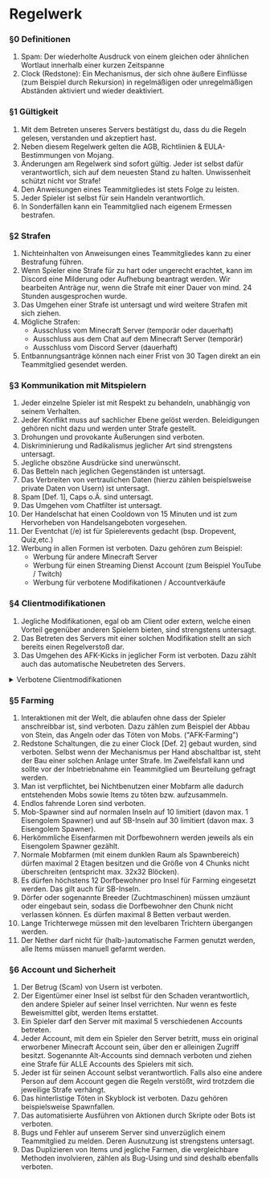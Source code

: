 # Regelwerk

### §0 Definitionen

1. Spam: Der wiederholte Ausdruck von einem gleichen oder ähnlichen Wortlaut innerhalb einer kurzen Zeitspanne
2. Clock (Redstone): Ein Mechanismus, der sich ohne äußere Einflüsse (zum Beispiel durch Rekursion) in regelmäßigen oder unregelmäßigen Abständen aktiviert und wieder deaktiviert.

### §1 Gültigkeit

1. Mit dem Betreten unseres Servers bestätigst du, dass du die Regeln gelesen, verstanden und akzeptiert hast.
2. Neben diesem Regelwerk gelten die AGB, Richtlinien & EULA-Bestimmungen von Mojang.
3. Änderungen am Regelwerk sind sofort gültig. Jeder ist selbst dafür verantwortlich, sich auf dem neuesten Stand zu halten. Unwissenheit schützt nicht vor Strafe!
4. Den Anweisungen eines Teammitgliedes ist stets Folge zu leisten.
5. Jeder Spieler ist selbst für sein Handeln verantwortlich.
6. In Sonderfällen kann ein Teammitglied nach eigenem Ermessen bestrafen.

### §2 Strafen

1. Nichteinhalten von Anweisungen eines Teammitgliedes kann zu einer Bestrafung führen.
2. Wenn Spieler eine Strafe für zu hart oder ungerecht erachtet, kann im Discord eine Milderung oder Aufhebung beantragt werden. Wir bearbeiten Anträge nur, wenn die Strafe mit einer Dauer von mind. 24 Stunden ausgesprochen wurde.
3. Das Umgehen einer Strafe ist untersagt und wird weitere Strafen mit sich ziehen.
4. Mögliche Strafen:
   * Ausschluss vom Minecraft Server (temporär oder dauerhaft)
   * Ausschluss aus dem Chat auf dem Minecraft Server (temporär)
   * Ausschluss vom Discord Server (dauerhaft)
5. Entbannungsanträge können nach einer Frist von 30 Tagen direkt an ein Teammitglied gesendet werden.

### §3 Kommunikation mit Mitspielern

1. Jeder einzelne Spieler ist mit Respekt zu behandeln, unabhängig von seinem Verhalten.
2. Jeder Konflikt muss auf sachlicher Ebene gelöst werden. Beleidigungen gehören nicht dazu und werden unter Strafe gestellt.
3. Drohungen und provokante Äußerungen sind verboten.
4. Diskriminierung und Radikalismus jeglicher Art sind strengstens untersagt.
5. Jegliche obszöne Ausdrücke sind unerwünscht.
6. Das Betteln nach jeglichen Gegenständen ist untersagt.
7. Das Verbreiten von vertraulichen Daten (hierzu zählen beispielsweise private Daten von Usern) ist untersagt.
8. Spam \[Def. 1], Caps o.Ä. sind untersagt.
9. Das Umgehen vom Chatfilter ist untersagt.
10. Der Handelschat hat einen Cooldown von 15 Minuten und ist zum Hervorheben von Handelsangeboten vorgesehen.
11. Der Eventchat (/e) ist für Spielerevents gedacht (bsp. Dropevent, Quiz,etc.)
12. Werbung in allen Formen ist verboten. Dazu gehören zum Beispiel:
    * Werbung für andere Minecraft Server
    * Werbung für einen Streaming Dienst Account (zum Beispiel YouTube / Twitch)
    * Werbung für verbotene Modifikationen / Accountverkäufe

### §4 Clientmodifikationen

1. Jegliche Modifikationen, egal ob am Client oder extern, welche einen Vorteil gegenüber anderen Spielern bieten, sind strengstens untersagt.
2. Das Betreten des Servers mit einer solchen Modifikation stellt an sich bereits einen Regelverstoß dar.
3. Das Umgehen des AFK-Kicks in jeglicher Form ist verboten. Dazu zählt auch das automatische Neubetreten des Servers.

<details>

<summary>Verbotene Clientmodifikationen</summary>

Diese Liste dient rein zur Orientierung!

* AbortBreaking
* AimBot
* AirJump
* AirLadder
* AntiAFK
* AntiBlind
* AntiBot
* AntiCactus
* AntiPotion
* AntiHunger
* ArrowCam Mod
* AtAllProvider
* AutoArmor
* AutoBow
* AutoBreak
* AutoClicker
* AutoFish
* AutoPot
* AutoRespawn
* AutoSoup
* AutoTool
* AutoWalk
* AutoWeapon
* BedGodMode
* Blink
* BlockWalk
* BowAimbot
* Breadcrumbs
* BufferSpeed
* BurningMod
* BugUp
* CameraClip
* Chams
* ChestAura
* ChestStealer
* CivBreak
* Clip
* ConsoleSpammer
* Crasher
* Criticals
* (Skin-)Derp
* Eagle
* ESP
* FastBow
* FastBreak
* FastClimb
* FastPlace
* FastStairs
* FastUse
* Fly
* FreeCam
* Freeze
* Fucker
* Fullbright
* Ghost
* GhostHand
* Glide
* GodMode
* HeadRotations
* HighJump
* HitBox
* IceSpeed
* InventoryCleaner
* InventoryMove
* InventoryTweaks
* ItemTeleport
* Jesus / WaterWalk / LiquidWalk
* KeepAlive
* KeepContainer
* Killaura / Forcefield / MultiAura
* LadderJump
* Lagswitch
* LongJump
* MLGHelper
* MoreCarry
* MultiActions
* MouseTweaks
* NameTags
* NoClip
* NoFall
* NoJumpDelay
* NoPitchLimit
* NoRotateSet
* NoSlow
* NoWeb
* Nuker
* Paralyze
* Parkour
* PerfectHorseJump
* Phase
* PingSpoof
* PortalMenu
* Projectiles
* RapidFire
* Reach
* Regen / FastHeal
* SafeWalk
* Scaffold
* SlimeJump
* Smart-Moving Mod
* Speed
* Spammer
* Spider
* Step
* Strafe
* SuperKnockback
* Teleport
* TeleportHit
* Timer
* Tower
* Tracers / Wireframe
* Trigger
* TrueSight
* UnicodeChat
* VehicleOneHit
* Velocity / NoKnockback / AntiKnockback
* WallClimb
* WaterSpeed
* X-Ray
* Zoot

</details>

### §5 Farming

1. Interaktionen mit der Welt, die ablaufen ohne dass der Spieler anschreibbar ist, sind verboten. Dazu zählen zum Beispiel der Abbau von Stein, das Angeln oder das Töten von Mobs. ("AFK-Farming")
2. Redstone Schaltungen, die zu einer Clock \[Def. 2] gebaut wurden, sind verboten. Selbst wenn der Mechanismus per Hand abschaltbar ist, steht der Bau einer solchen Anlage unter Strafe. Im Zweifelsfall kann und sollte vor der Inbetriebnahme ein Teammitglied um Beurteilung gefragt werden.
3. Man ist verpflichtet, bei Nichtbenutzen einer Mobfarm alle dadurch entstehenden Mobs sowie Items zu töten bzw. aufzusammeln.
4. Endlos fahrende Loren sind verboten.
5. Mob-Spawner sind auf normalen Inseln auf 10 limitiert (davon max. 1 Eisengolem Spawner) und auf SB-Inseln auf 30 limitiert (davon max. 3 Eisengolem Spawner).
6. Herkömmliche Eisenfarmen mit Dorfbewohnern werden jeweils als ein Eisengolem Spawner gezählt.
7. Normale Mobfarmen (mit einem dunklen Raum als Spawnbereich) dürfen maximal 2 Etagen besitzen und die Größe von 4 Chunks nicht überschreiten (entspricht max. 32x32 Blöcken).
8. Es dürfen höchstens 12 Dorfbewohner pro Insel für Farming eingesetzt werden. Das gilt auch für SB-Inseln.
9. Dörfer oder sogenannte Breeder (Zuchtmaschinen) müssen umzäunt oder eingebaut sein, sodass die Dorfbewohner den Chunk nicht verlassen können. Es dürfen maximal 8 Betten verbaut werden.
10. Lange Trichterwege müssen mit den levelbaren Trichtern übergangen werden.
11. Der Nether darf nicht für (halb-)automatische Farmen genutzt werden, alle Items müssen manuell gefarmt werden.

### §6 Account und Sicherheit

1. Der Betrug (Scam) von Usern ist verboten.
2. Der Eigentümer einer Insel ist selbst für den Schaden verantwortlich, den andere Spieler auf seiner Insel verrichten. Nur wenn es feste Beweismittel gibt, werden Items erstattet.
3. Ein Spieler darf den Server mit maximal 5 verschiedenen Accounts betreten.
4. Jeder Account, mit dem ein Spieler den Server betritt, muss ein original erworbener Minecraft Account sein, über den er alleinigen Zugriff besitzt. Sogenannte Alt-Accounts sind demnach verboten und ziehen eine Strafe für ALLE Accounts des Spielers mit sich.
5. Jeder ist für seinen Account selbst verantwortlich. Falls also eine andere Person auf dem Account gegen die Regeln verstößt, wird trotzdem die jeweilige Strafe verhängt.
6. Das hinterlistige Töten in Skyblock ist verboten. Dazu gehören beispielsweise Spawnfallen.
7. Das automatisierte Ausführen von Aktionen durch Skripte oder Bots ist verboten.
8. Bugs und Fehler auf unserem Server sind unverzüglich einem Teammitglied zu melden. Deren Ausnutzung ist strengstens untersagt.
9. Das Duplizieren von Items und jegliche Farmen, die vergleichbare Methoden involvieren, zählen als Bug-Using und sind deshalb ebenfalls verboten.
